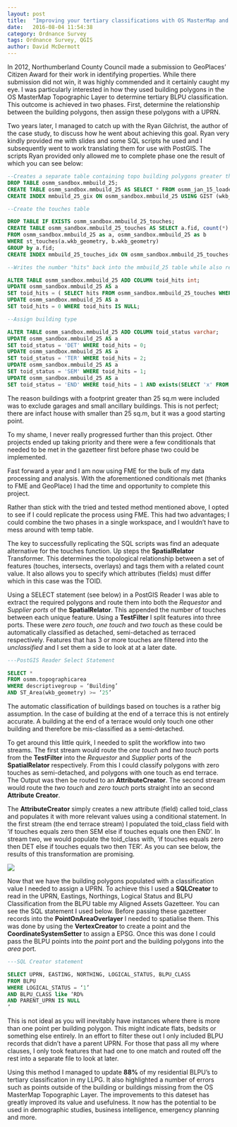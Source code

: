 ```yaml
---
layout: post
title:  "Improving your tertiary classifications with OS MasterMap and FME"
date:   2016-08-04 11:54:38
category: Ordnance Survey
tags: Ordnance Survey, QGIS
author: David McDermott
---
```


In 2012, Northumberland County Council made a submission to GeoPlaces’ Citizen Award for their work in identifying properties. While there submission did not win, it was highly commended and it certainly caught my eye. I was particularly interested in how they used building polygons in the OS MasterMap Topographic Layer to determine tertiary BLPU classification. This outcome is achieved in two phases. First, determine the relationship between the building polygons, then assign these polygons with a UPRN. 

Two years later, I managed to catch up with the Ryan Gilchrist, the author of the case study, to discuss how he went about achieving this goal. Ryan very kindly provided me with slides and some SQL scripts he used and I subsequently went to work translating them for use with PostGIS. The scripts Ryan provided only allowed me to complete phase one the result of which you can see below:

```sql
--Creates a separate table containing topo building polygons greater than 25m
DROP TABLE osmm_sandbox.mmbuild_25;
CREATE TABLE osmm_sandbox.mmbuild_25 AS SELECT * FROM osmm_jan_15_loader.topographicarea WHERE descriptivegroups = 'Building' AND ST_Area(wkb_geometry) >= '25';
CREATE INDEX mmbuild_25_gix ON osmm_sandbox.mmbuild_25 USING GIST (wkb_geometry);

--Create the touches table

DROP TABLE IF EXISTS osmm_sandbox.mmbuild_25_touches;
CREATE TABLE osmm_sandbox.mmbuild_25_touches AS SELECT a.fid, count(*) AS hits 
FROM osmm_sandbox.mmbuild_25 as a, osmm_sandbox.mmbuild_25 as b
WHERE st_touches(a.wkb_geometry, b.wkb_geometry)
GROUP by a.fid;
CREATE INDEX mmbuild_25_touches_idx ON osmm_sandbox.mmbuild_25_touches(fid);

--Writes the number "hits" back into the mmbuild_25 table while also replacing NULL values with 0

ALTER TABLE osmm_sandbox.mmbuild_25 ADD COLUMN toid_hits int;
UPDATE osmm_sandbox.mmbuild_25 AS a
SET toid_hits = ( SELECT hits FROM osmm_sandbox.mmbuild_25_touches WHERE fid = a.fid );
UPDATE osmm_sandbox.mmbuild_25 AS a
SET toid_hits = 0 WHERE toid_hits IS NULL;

--Assign building type

ALTER TABLE osmm_sandbox.mmbuild_25 ADD COLUMN toid_status varchar;
UPDATE osmm_sandbox.mmbuild_25 AS a
SET toid_status = 'DET' WHERE toid_hits = 0;
UPDATE osmm_sandbox.mmbuild_25 AS a
SET toid_status = 'TER' WHERE toid_hits = 2;
UPDATE osmm_sandbox.mmbuild_25 AS a
SET toid_status = 'SEM' WHERE toid_hits = 1;
UPDATE osmm_sandbox.mmbuild_25 AS a
SET toid_status = 'END' WHERE toid_hits = 1 AND exists(SELECT 'x' FROM osmm_sandbox.mmbuild_25 as b where st_touches(a.wkb_geometry, b.wkb_geometry) and toid_hits = 2 );
```

The reason buildings with a footprint greater than 25 sq.m were included was to exclude garages and small ancillary buildings. This is not perfect; there are infact house with smaller than 25 sq.m, but it was a good starting point. 

To my shame, I never really progressed further than this project. Other projects ended up taking priority and there were a few conditionals that needed to be met in the gazetteer first before phase two could be implemented. 

Fast forward a year and I am now using FME for the bulk of my data processing and analysis. With the aforementioned conditionals met (thanks to FME and GeoPlace) I had the time and opportunity to complete this project.

Rather than stick with the tried and tested method mentioned above, I opted to see if I could replicate the process using FME. This had two advantages; I could combine the two phases in a single workspace, and I wouldn’t have to mess around with temp table.

The key to successfully replicating the SQL scripts was find an adequate alternative for the touches function. Up steps the **SpatialRelator** Transformer. This determines the topological relationship between a set of features (touches, intersects, overlays) and tags them with a related count value. It also allows you to specify which attributes (fields) must differ which in this case was the TOID. 

Using a SELECT statement (see below) in a PostGIS Reader I was able to extract the required polygons and route them into both the *Requestor* and *Supplier ports* of the **SpatialRelator**. This appended the number of touches between each unique feature. Using a **TestFilter** I split features into three ports. These were *zero touch*, *one  touch* and *two touch* as these could be automatically classified as detached, semi-detached as terraced respectively.  Features that has 3 or more touches are filtered into the *unclassified* and I set them a side to look at at a later date.

```sql
---PostGIS Reader Select Statement

SELECT * 
FROM osmm.topographicarea
WHERE descriptivegroup = ‘Building’
AND ST_Area(wkb_geometry) >= ‘25’
```
The automatic classification of buildings based on touches is a rather big assumption. In the case of building at the end of a terrace this is not entirely accurate. A building at the end of a terrace would only touch one other building and therefore be mis-classified as a semi-detached. 

To get around this little quirk, I needed to split the workflow into two streams. The first stream would route the *one touch* and *two touch* ports from the **TestFilter** into the *Requestor* and *Supplier* ports of the **SpatialRelator** respectively. From this I could classify polygons with zero touches as semi-detached, and polygons with one touch as end terrace. The Output was then be routed to an **AttributeCreator**. The second stream would route the *two touch* and *zero touch* ports straight into an second **Attribute Creator**.

The **AttributeCreator** simply creates a new attribute (field) called toid_class and populates it with more relevant values using a conditional statement. In the first stream (the end terrace stream) I populated the toid_class field with ‘if touches equals zero then SEM else if touches equals one then END’. In stream two, we would populate the toid_class with, ‘if touches equals zero then DET else if touches equals two then TER’. As you can see below, the results of this transformation are promising. 

![](https://s3-eu-west-1.amazonaws.com/shbcdatastore/web_image_hosting/tertiary_class_sample_map.jpg)

Now that we have the building polygons populated with a classification value I needed to assign a UPRN. To achieve this I used a **SQLCreator** to read in the UPRN, Eastings, Northings, Logical Status and BLPU Classification from the BLPU table my Aligned Assets Gazetteer. You can see the SQL statement I used below. Before passing these gazetteer records into the **PointOnAreaOverlayer** I needed to spatialise them. This was done by using the **VertexCreator** to create a point and the **CoordinateSystemSetter** to assign a EPSG. Once this was done I could pass the BLPU points into the *point* port and the building polygons into the *area* port.

```sql
---SQL Creator statement

SELECT UPRN, EASTING, NORTHING, LOGICAL_STATUS, BLPU_CLASS
FROM BLPU
WHERE LOGICAL_STATUS = ‘1’
AND BLPU_CLASS like ‘RD%
AND PARENT_UPRN IS NULL
’
```

This is not ideal as you will inevitably have instances where there is more than one point per building polygon. This might indicate flats, bedsits or something else entirely. In an effort to filter these out I only included BLPU records that didn’t have a parent UPRN. For those that pass all my where clauses, I only took features that had one to one match and routed off the rest into a separate file to look at later. 

Using this method I managed to update **88%** of my residential BLPU’s to tertiary classification in my LLPG. It also highlighted a number of errors such as points outside of the building or buildings missing from the OS MasterMap Topographic Layer.  The improvements to this dateset has greatly improved its value and usefulness. It now has the potential to be used in demographic studies, business intelligence, emergency planning and more.

